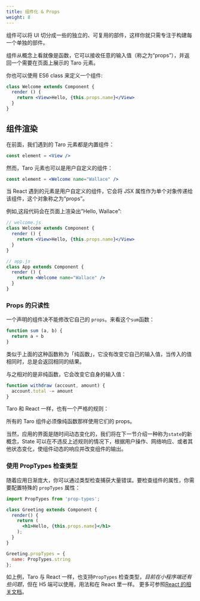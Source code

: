 ```yaml
---
title: 组件化 & Props
weight: 8
---
```


组件可以将 UI 切分成一些的独立的、可复用的部件，这样你就只需专注于构建每一个单独的部件。

组件从概念上看就像是函数，它可以接收任意的输入值（称之为“props”），并返回一个需要在页面上展示的 Taro 元素。

你也可以使用 ES6 class 来定义一个组件:

```jsx
class Welcome extends Component {
  render () {
    return <View>Hello, {this.props.name}</View>
  }
}
```

## 组件渲染

在前面，我们遇到的 Taro 元素都是内置组件：

```jsx
const element = <View />
```

然而，Taro 元素也可以是用户自定义的组件：

```jsx
const element = <Welcome name="Wallace" />
```

当 React 遇到的元素是用户自定义的组件，它会将 JSX 属性作为单个对象传递给该组件，这个对象称之为“props”。

例如,这段代码会在页面上渲染出”Hello, Wallace”:

```jsx
// welcome.js
class Welcome extends Component {
  render () {
    return <View>Hello, {this.props.name}</View>
  }
}

// app.js
class App extends Component {
  render () {
    return <Welcome name="Wallace" />
  }
}
```

### Props 的只读性

一个声明的组件决不能修改它自己的 `props`。来看这个`sum`函数：

```jsx
function sum (a, b) {
  return a + b
}
```

类似于上面的这种函数称为「纯函数」，它没有改变它自己的输入值，当传入的值相同时，总是会返回相同的结果。

与之相对的是非纯函数，它会改变它自身的输入值：

```jsx
function withdraw (account, amount) {
  account.total -= amount
}
```

Taro 和 React 一样，也有一个严格的规则：

所有的 Taro 组件必须像纯函数那样使用它们的 props。

当然，应用的界面是随时间动态变化的，我们将在下一节介绍一种称为`state`的新概念，State 可以在不违反上述规则的情况下，根据用户操作、网络响应、或者其他状态变化，使组件动态的响应并改变组件的输出。

### 使用 PropTypes 检查类型

随着应用日渐庞大，你可以通过类型检查捕获大量错误。要检查组件的属性，你需要配置特殊的 `propTypes` 属性：
```jsx
import PropTypes from 'prop-types';

class Greeting extends Component {
  render() {
    return (
      <h1>Hello, {this.props.name}</h1>
    );
  }
}

Greeting.propTypes = {
  name: PropTypes.string
};
```

如上例，Taro 与 React 一样，也支持`PropTypes` 检查类型，*目前在小程序端还有些问题*，但在 H5 端可以使用，用法和在 React 里一样。
更多可参照[React 的相关文档](https://reactjs.org.cn/doc/typechecking-with-proptypes.html)。


